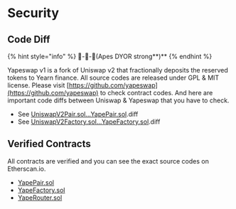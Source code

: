 # Security

## Code Diff

{% hint style="info" %}
🦍-🧐-💪\(Apes DYOR strong**\)**
{% endhint %}

Yapeswap v1 is a fork of Uniswap v2 that fractionally deposits the reserved tokens to Yearn finance. All source codes are released under GPL & MIT license. Please visit [https://github.com/yapeswap](https://github.com/yapeswap) to check contract codes. And here are important code diffs between Uniswap & Yapeswap that you have to check.

* See [UniswapV2Pair.sol...YapePair.sol](https://github.com/yapeswap/yape-core/blob/main/security/yape-v1/Pair.diff).diff
* See [UniswapV2Factory.sol...YapeFactory.sol](https://github.com/yapeswap/yape-core/blob/main/security/yape-v1/Factory.diff).diff

## Verified Contracts

All contracts are verified and you can see the exact source codes on Etherscan.io.

* [YapePair.sol](https://etherscan.io/address/0x23c1653E9e13Eefe2e1b5954Bfef00a2DB0483b6#code)
* [YapeFactory.sol](https://etherscan.io/address/0x46aDc1C052Fafd590F56C42e379d7d16622835a2#code)
* [YapeRouter.sol](https://etherscan.io/address/0xCC00b641305c639D9f2b3c34067C69679EE1DBEF#readContract)



